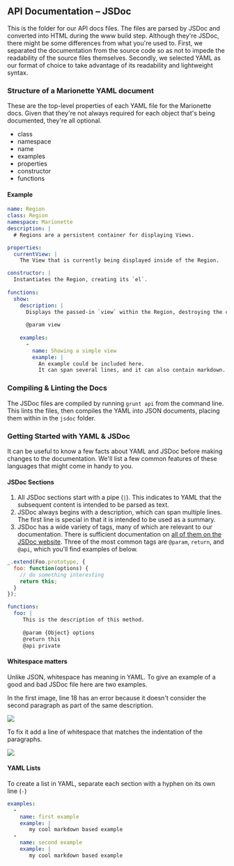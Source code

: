 ## API Documentation – JSDoc

This is the folder for our API docs files. The files are parsed by JSDoc and converted into HTML during the www build
step. Although they're JSDoc, there might be some differences from what you're used to. First, we separated the documentation
from the source code so as not to impede the readability of the source files themselves. Secondly, we selected YAML as our
format of choice to take advantage of its readability and lightweight syntax.

### Structure of a Marionette YAML document

These are the top-level properties of each YAML file for the Marionette docs. Given that they're
not always required for each object that's being documented, they're all optional.

+ class
+ namespace
+ name
+ examples
+ properties
+ constructor
+ functions

#### Example

```yaml
name: Region
class: Region
namespace: Marionette
description: |
  # Regions are a persistent container for displaying Views.

properties:
  currentView: |
    The View that is currently being displayed inside of the Region.

constructor: |
  Instantiates the Region, creating its `el`.
  
functions: 
  show: 
    description: |
      Displays the passed-in `view` within the Region, destroying the current View, if there is one.
      
      @param view
      
    examples:
      -
        name: Showing a simple view
        example: |
          An example could be included here.
          It can span several lines, and it can also contain markdown.
```

### Compiling & Linting the Docs

The JSDoc files are compiled by running `grunt api` from the command line. This lints the files, then compiles the YAML into JSON documents,
placing them within in the `jsdoc` folder.

### Getting Started with YAML & JSDoc

It can be useful to know a few facts about YAML and JSDoc before making changes to the documentation. We'll list a few common
features of these languages that might come in handy to you.

#### JSDoc Sections

1. All JSDoc sections start with a pipe (`|`). This indicates to YAML that the subsequent content is intended to be parsed as text.
2. JSDoc always begins with a description, which can span multiple lines. The first line is special in that it is intended to be used as a summary.
3. JSDoc has a wide variety of tags, many of which are relevant to our documentation. There is sufficient documentation on [all of them on the JSDoc website](http://usejsdoc.org/).
  Three of the most common tags are `@param`, `return`, and `@api`, which you'll find examples of below.

```js
_.extend(Foo.prototype, {
  foo: function(options) {
    // do something interesting
    return this;
  }
});
```

```yaml
functions: 
  foo: |
     This is the description of this method.
        
     @param {Object} options
     @return this
     @api private
``` 


#### Whitespace matters

Unlike JSON, whitespace has meaning in YAML. To give an example of a good and bad JSDoc file here are two examples.

In the first image, line 18 has an error because it doesn't consider the second paragraph as part of the same
description.

![](http://f.cl.ly/items/0O3B0P3G3u1o3i112G16/Image%202014-08-22%20at%209.27.36%20PM.png)

To fix it add a line of whitespace that matches the indentation of the paragraphs.

![](http://f.cl.ly/items/272h0V442i0c1j1L3V3o/Image%202014-08-22%20at%209.27.42%20PM.png)

#### YAML Lists

To create a list in YAML, separate each section with a hyphen on its own line (`-`)

```yaml
examples:
  -
    name: first example
    example: |
       my cool markdown based example
  -
    name: second example
    example: |
       my cool markdown based example
```
